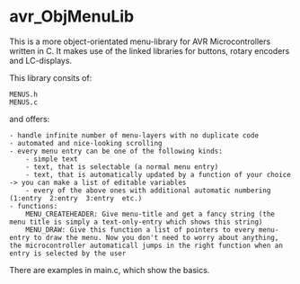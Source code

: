 avr_ObjMenuLib
==============

This is a more object-orientated menu-library for AVR Microcontrollers written in C. It makes use of the linked libraries for buttons, rotary encoders and LC-displays.

This library consits of:

    MENUS.h
    MENUS.c

and offers:

    - handle infinite number of menu-layers with no duplicate code
    - automated and nice-looking scrolling
    - every menu entry can be one of the following kinds:
        - simple text
        - text, that is selectable (a normal menu entry)
        - text, that is automatically updated by a function of your choice -> you can make a list of editable variables
        - every of the above ones with additional automatic numbering (1:entry  2:entry  3:entry  etc.)
    - functions:
        MENU_CREATEHEADER: Give menu-title and get a fancy string (the menu title is simply a text-only-entry which shows this string)
        MENU_DRAW: Give this function a list of pointers to every menu-entry to draw the menu. Now you don't need to worry about anything, the microcontroller automaticall jumps in the right function when an entry is selected by the user

There are examples in main.c, which show the basics.